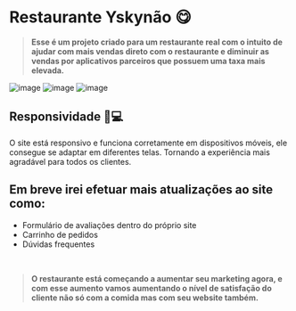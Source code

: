# Restaurante Yskynão 😋

> **Esse é um projeto criado para um restaurante real com o intuito de ajudar com mais vendas direto com o restaurante e diminuir as vendas por aplicativos parceiros que possuem uma taxa mais elevada.**

![image](https://github.com/user-attachments/assets/c0f03914-d87d-4232-870b-725c2e06a423)
![image](https://github.com/user-attachments/assets/cc577bbb-afce-40ee-ac66-c55f9a2d20b4)
![image](https://github.com/user-attachments/assets/3f49f85d-1c66-4086-b34e-ae6f42af190e)
<br>

## Responsividade 📱💻
O site está responsivo e funciona corretamente em dispositivos móveis, ele consegue se adaptar em diferentes telas.
Tornando a experiência mais agradável para todos os clientes.

## Em breve irei efetuar mais atualizações ao site como:
- Formulário de avaliações dentro do próprio site
- Carrinho de pedidos
- Dúvidas frequentes
<br>

> **O restaurante está começando a aumentar seu marketing agora, e com esse aumento vamos aumentando o nível de satisfação do cliente não só com a comida mas com seu website também.**

